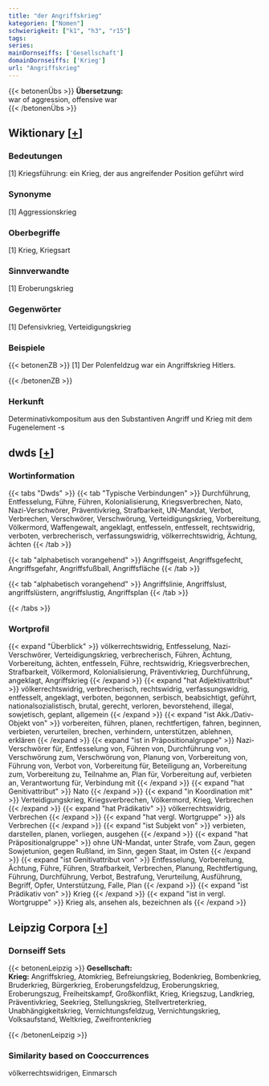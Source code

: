 ```yaml
---
title: "der Angriffskrieg"
kategorien: ["Nomen"]
schwierigkeit: ["k1", "h3", "r15"]
tags:
series:
mainDornseiffs: ['Gesellschaft']
domainDornseiffs: ['Krieg']
url: "Angriffskrieg"
---
```


{{< betonenÜbs >}}
**Übersetzung:**  
war of aggression, offensive war  
{{< /betonenÜbs >}}

## Wiktionary [[+](https://de.wiktionary.org/wiki/Angriffskrieg)]

### Bedeutungen
[1] Kriegsführung: ein Krieg, der aus angreifender Position geführt wird  

### Synonyme
[1] Aggressionskrieg  

### Oberbegriffe
[1] Krieg, Kriegsart  

### Sinnverwandte
[1] Eroberungskrieg  

### Gegenwörter
[1] Defensivkrieg, Verteidigungskrieg  

### Beispiele
{{< betonenZB >}}
[1] Der Polenfeldzug war ein Angriffskrieg Hitlers.  

{{< /betonenZB >}}
### Herkunft
Determinativkompositum aus den Substantiven Angriff und Krieg mit dem Fugenelement -s  



## dwds [[+](https://www.dwds.de/wb/Angriffskrieg)]

### Wortinformation
{{< tabs "Dwds" >}}
{{< tab "Typische Verbindungen" >}}
Durchführung, Entfesselung, Führe, Führen, Kolonialisierung, Kriegsverbrechen, Nato, Nazi-Verschwörer, Präventivkrieg, Strafbarkeit, UN-Mandat, Verbot, Verbrechen, Verschwörer, Verschwörung, Verteidigungskrieg, Vorbereitung, Völkermord, Waffengewalt, angeklagt, entfesseln, entfesselt, rechtswidrig, verboten, verbrecherisch, verfassungswidrig, völkerrechtswidrig, Ächtung, ächten
{{< /tab >}}

{{< tab "alphabetisch vorangehend" >}}
Angriffsgeist, Angriffsgefecht, Angriffsgefahr, Angriffsfußball, Angriffsfläche
{{< /tab >}}

{{< tab "alphabetisch vorangehend" >}}
Angriffslinie, Angriffslust, angriffslüstern, angriffslustig, Angriffsplan
{{< /tab >}}

{{< /tabs >}}

### Wortprofil
{{< expand "Überblick" >}} völkerrechtswidrig, Entfesselung, Nazi-Verschwörer, Verteidigungskrieg, verbrecherisch, Führen, Ächtung, Vorbereitung, ächten, entfesseln, Führe, rechtswidrig, Kriegsverbrechen, Strafbarkeit, Völkermord, Kolonialisierung, Präventivkrieg, Durchführung, angeklagt, Angriffskrieg {{< /expand >}}
{{< expand "hat Adjektivattribut" >}} völkerrechtswidrig, verbrecherisch, rechtswidrig, verfassungswidrig, entfesselt, angeklagt, verboten, begonnen, serbisch, beabsichtigt, geführt, nationalsozialistisch, brutal, gerecht, verloren, bevorstehend, illegal, sowjetisch, geplant, allgemein {{< /expand >}}
{{< expand "ist Akk./Dativ-Objekt von" >}} vorbereiten, führen, planen, rechtfertigen, fahren, beginnen, verbieten, verurteilen, brechen, verhindern, unterstützen, ablehnen, erklären {{< /expand >}}
{{< expand "ist in Präpositionalgruppe" >}} Nazi-Verschwörer für, Entfesselung von, Führen von, Durchführung von, Verschwörung zum, Verschwörung von, Planung von, Vorbereitung von, Führung von, Verbot von, Vorbereitung für, Beteiligung an, Vorbereitung zum, Vorbereitung zu, Teilnahme an, Plan für, Vorbereitung auf, verbieten an, Verantwortung für, Verbindung mit {{< /expand >}}
{{< expand "hat Genitivattribut" >}} Nato {{< /expand >}}
{{< expand "in Koordination mit" >}} Verteidigungskrieg, Kriegsverbrechen, Völkermord, Krieg, Verbrechen {{< /expand >}}
{{< expand "hat Prädikativ" >}} völkerrechtswidrig, Verbrechen {{< /expand >}}
{{< expand "hat vergl. Wortgruppe" >}} als Verbrechen {{< /expand >}}
{{< expand "ist Subjekt von" >}} verbieten, darstellen, planen, vorliegen, ausgehen {{< /expand >}}
{{< expand "hat Präpositionalgruppe" >}} ohne UN-Mandat, unter Strafe, vom Zaun, gegen Sowjetunion, gegen Rußland, im Sinn, gegen Staat, im Osten {{< /expand >}}
{{< expand "ist Genitivattribut von" >}} Entfesselung, Vorbereitung, Ächtung, Führe, Führen, Strafbarkeit, Verbrechen, Planung, Rechtfertigung, Führung, Durchführung, Verbot, Bestrafung, Verurteilung, Ausführung, Begriff, Opfer, Unterstützung, Falle, Plan {{< /expand >}}
{{< expand "ist Prädikativ von" >}} Krieg {{< /expand >}}
{{< expand "ist in vergl. Wortgruppe" >}} Krieg als, ansehen als, bezeichnen als {{< /expand >}}

## Leipzig Corpora [[+](https://corpora.uni-leipzig.de/en/res?word=Angriffskrieg&corpusId=deu_newscrawl-public_2018)]

### Dornseiff Sets
{{< betonenLeipzig >}}
**Gesellschaft:**  
**Krieg:** Angriffskrieg, Atomkrieg, Befreiungskrieg, Bodenkrieg, Bombenkrieg, Bruderkrieg, Bürgerkrieg, Eroberungsfeldzug, Eroberungskrieg, Eroberungszug, Freiheitskampf, Großkonflikt, Krieg, Kriegszug, Landkrieg, Präventivkrieg, Seekrieg, Stellungskrieg, Stellvertreterkrieg, Unabhängigkeitskrieg, Vernichtungsfeldzug, Vernichtungskrieg, Volksaufstand, Weltkrieg, Zweifrontenkrieg  

{{< /betonenLeipzig >}}

### Similarity based on Cooccurrences
völkerrechtswidrigen, Einmarsch


